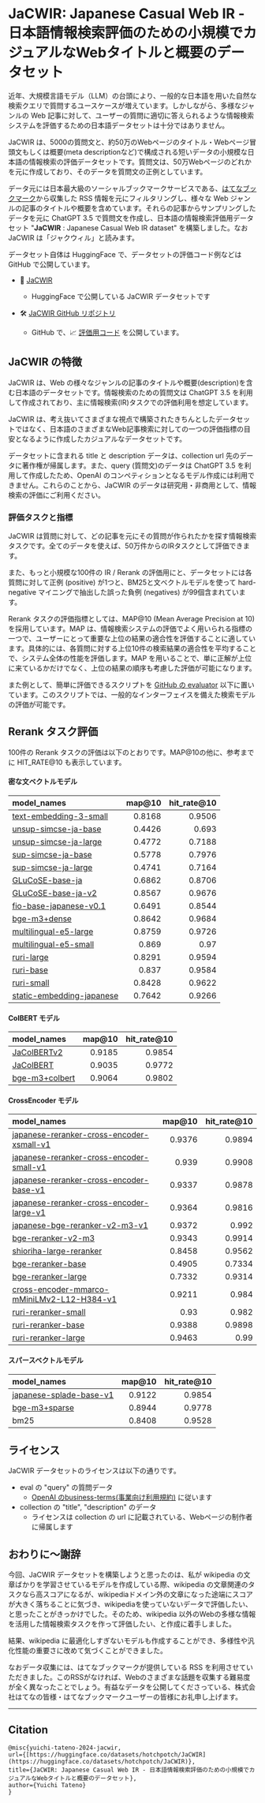 
# JaCWIR: Japanese Casual Web IR - 日本語情報検索評価のための小規模でカジュアルなWebタイトルと概要のデータセット

近年、大規模言語モデル（LLM）の台頭により、一般的な日本語を用いた自然な検索クエリで質問するユースケースが増えています。しかしながら、多様なジャンルの Web 記事に対して、ユーザーの質問に適切に答えられるような情報検索システムを評価するための日本語データセットは十分ではありません。

JaCWIR は、5000の質問文と、約50万のWebページのタイトル・Webページ冒頭文もしくは概要(meta descriptionなど)で構成される短いデータの小規模な日本語の情報検索の評価データセットです。質問文は、50万Webページのどれかを元に作成しており、そのデータを質問文の正例としています。

データ元には日本最大級のソーシャルブックマークサービスである、[はてなブックマーク](https://b.hatena.ne.jp/)から収集した RSS 情報を元にフィルタリングし、様々な Web ジャンルの記事のタイトルや概要を含めています。それらの記事からサンプリングしたデータを元に ChatGPT 3.5 で質問文を作成し、日本語の情報検索評価用データセット "**JaCWIR** : Japanese Casual Web IR dataset" を構築しました。なお JaCWIR は「ジャクウィル」と読みます。

データセット自体は HuggingFace で、データセットの評価コード例などは GitHub で公開しています。

- 🤗 [JaCWIR](https://huggingface.co/datasets/hotchpotch/JaCWIR)
  - HuggingFace で公開している JaCWIR データセットです

- 🛠️ [JaCWIR GitHub リポジトリ](https://github.com/hotchpotch/JaCWIR/)
  - GitHub で、📈 [評価用コード](https://github.com/hotchpotch/JaCWIR/tree/main/evaluator) を公開しています。

## JaCWIR の特徴

JaCWIR は、Web の様々なジャンルの記事のタイトルや概要(description)を含む日本語のデータセットです。情報検索のための質問文は ChatGPT 3.5 を利用して作成されており、主に情報検索(IR)タスクでの評価利用を想定しています。

JaCWIR は、考え抜いてさまざまな視点で構築されたきちんとしたデータセットではなく、日本語のさまざまなWeb記事検索に対しての一つの評価指標の目安となるように作成したカジュアルなデータセットです。

データセットに含まれる title と description データは、collection url 先のデータに著作権が帰属します。また、query (質問文)のデータは ChatGPT 3.5 を利用して作成したため、OpenAI のコンペティションとなるモデル作成には利用できません。これらのことから、JaCWIR のデータは研究用・非商用として、情報検索の評価にご利用ください。

### 評価タスクと指標

JaCWIR は質問に対して、どの記事を元にその質問が作られたかを探す情報検索タスクです。全てのデータを使えば、50万件からのIRタスクとして評価できます。

また、もっと小規模な100件の IR / Rerank の評価用にと、データセットには各質問に対して正例 (positive) が1つと、BM25と文ベクトルモデルを使って hard-negative マイニングで抽出した誤った負例 (negatives) が99個含まれています。

Rerank タスクの評価指標としては、MAP@10 (Mean Average Precision at 10) を採用しています。MAP は、情報検索システムの評価でよく用いられる指標の一つで、ユーザーにとって重要な上位の結果の適合性を評価することに適しています。具体的には、各質問に対する上位10件の検索結果の適合性を平均することで、システム全体の性能を評価します。MAP を用いることで、単に正解が上位に来ているかだけでなく、上位の結果の順序も考慮した評価が可能になります。

また例として、簡単に評価できるスクリプトを [GitHub の evaluator]([https://github.com/hotchpotch/JaCWIR/tree/main/evaluator](https://github.com/hotchpotch/JaCWIR/tree/main/evaluator)) 以下に置いています。このスクリプトでは、一般的なインターフェイスを備えた検索モデルの評価が可能です。

## Rerank タスク評価

100件の Rerank タスクの評価は以下のとおりです。MAP@10の他に、参考までに HIT_RATE@10 も表示しています。

#### 密な文ベクトルモデル

| model_names                                                                     | map@10 | hit_rate@10 |
| :------------------------------------------------------------------------------ | -----: | ----------: |
| [text-embedding-3-small](https://platform.openai.com/docs/guides/embeddings)    | 0.8168 |      0.9506 |
| [unsup-simcse-ja-base](https://huggingface.co/cl-nagoya/unsup-simcse-ja-base)   | 0.4426 |       0.693 |
| [unsup-simcse-ja-large](https://huggingface.co/cl-nagoya/unsup-simcse-ja-large) | 0.4772 |      0.7188 |
| [sup-simcse-ja-base](https://huggingface.co/cl-nagoya/sup-simcse-ja-base)       | 0.5778 |      0.7976 |
| [sup-simcse-ja-large](https://huggingface.co/cl-nagoya/sup-simcse-ja-large)     | 0.4741 |      0.7164 |
| [GLuCoSE-base-ja](https://huggingface.co/pkshatech/GLuCoSE-base-ja)             | 0.6862 |      0.8706 |
| [GLuCoSE-base-ja-v2](https://huggingface.co/pkshatech/GLuCoSE-base-ja-v2)   |   0.8567 |        0.9676 |
| [fio-base-japanese-v0.1](https://huggingface.co/bclavie/fio-base-japanese-v0.1) | 0.6491 |      0.8544 |
| [bge-m3+dense](https://huggingface.co/BAAI/bge-m3)                              | 0.8642 |      0.9684 |
| [multilingual-e5-large](https://huggingface.co/intfloat/multilingual-e5-large)  | 0.8759 |      0.9726 |
| [multilingual-e5-small](https://huggingface.co/intfloat/multilingual-e5-small)  |  0.869 |        0.97 |
| [ruri-large](https://huggingface.co/cl-nagoya/ruri-large)                   |   0.8291 |        0.9594 |
| [ruri-base](https://huggingface.co/cl-nagoya/ruri-base)                     |   0.837  |        0.9584 |
| [ruri-small](https://huggingface.co/cl-nagoya/ruri-small)                   |   0.8428 |        0.9622 |
| [static-embedding-japanese](https://huggingface.co/hotchpotch/static-embedding-japanese) |   0.7642 |    0.9266 |


#### ColBERT モデル

| model_names                                               | map@10 | hit_rate@10 |
| :-------------------------------------------------------- | -----: | ----------: |
| [JaColBERTv2](https://huggingface.co/bclavie/JaColBERTv2) | 0.9185 |      0.9854 |
| [JaColBERT](https://huggingface.co/bclavie/JaColBERT)     | 0.9035 |      0.9772 |
| [bge-m3+colbert](https://huggingface.co/BAAI/bge-m3)      | 0.9064 |      0.9802 |

#### CrossEncoder モデル

| model_names                                                                                                              | map@10 | hit_rate@10 |
| :----------------------------------------------------------------------------------------------------------------------- | -----: | ----------: |
| [japanese-reranker-cross-encoder-xsmall-v1](https://huggingface.co/hotchpotch/japanese-reranker-cross-encoder-xsmall-v1) | 0.9376 |      0.9894 |
| [japanese-reranker-cross-encoder-small-v1](https://huggingface.co/hotchpotch/japanese-reranker-cross-encoder-small-v1)   |  0.939 |      0.9908 |
| [japanese-reranker-cross-encoder-base-v1](https://huggingface.co/hotchpotch/japanese-reranker-cross-encoder-base-v1)     | 0.9337 |      0.9878 |
| [japanese-reranker-cross-encoder-large-v1](https://huggingface.co/hotchpotch/japanese-reranker-cross-encoder-large-v1)   | 0.9364 |      0.9816 |
| [japanese-bge-reranker-v2-m3-v1](https://huggingface.co/hotchpotch/japanese-bge-reranker-v2-m3-v1)                       | 0.9372 |       0.992 |
| [bge-reranker-v2-m3](https://huggingface.co/BAAI/bge-reranker-v2-m3)                                                     | 0.9343 |      0.9914 |
| [shioriha-large-reranker](https://huggingface.co/cl-nagoya/shioriha-large-reranker)                                      | 0.8458 |      0.9562 |
| [bge-reranker-base](https://huggingface.co/BAAI/bge-reranker-base)                                                       | 0.4905 |      0.7334 |
| [bge-reranker-large](https://huggingface.co/BAAI/bge-reranker-large)                                                     | 0.7332 |      0.9314 |
| [cross-encoder-mmarco-mMiniLMv2-L12-H384-v1](https://huggingface.co/corrius/cross-encoder-mmarco-mMiniLMv2-L12-H384-v1)  | 0.9211 |       0.984 |
| [ruri-reranker-small](https://huggingface.co/cl-nagoya/cl-nagoya/ruri-reranker-small) |   0.93   |        0.982  |
| [ruri-reranker-base](https://huggingface.co/cl-nagoya/ruri-reranker-base)                         |   0.9388 |        0.9898 |
| [ruri-reranker-large](https://huggingface.co/cl-nagoya/ruri-reranker-large)                       |   0.9463 |        0.99   |

#### スパースベクトルモデル

| model_names                                         | map@10 | hit_rate@10 |
| :-------------------------------------------------- | -----: | ----------: |
| [japanese-splade-base-v1](https://huggingface.co/hotchpotch/japanese-splade-base-v1) |   0.9122 |        0.9854 |
| [bge-m3+sparse](https://huggingface.co/BAAI/bge-m3) | 0.8944 |      0.9778 |
| bm25                                                | 0.8408 |      0.9528 |


## ライセンス

JaCWIR データセットのライセンスは以下の通りです。

- eval の "query" の質問データ
	- [OpenAI のbusiness-terms(事業向け利用規約)]([https://openai.com/policies/business-terms](https://openai.com/policies/business-terms)) に従います
- collection の "title", "description" のデータ
	- ライセンスは collection の url に記載されている、Webページの制作者に帰属します

## おわりに〜謝辞

今回、JaCWIR データセットを構築しようと思ったのは、私が wikipedia の文章ばかりを学習させているモデルを作成している際、wikipedia の文章関連のタスクなら高スコアになるが、wikipediaドメイン外の文章になった途端にスコアが大きく落ちることに気づき、wikipediaを使っていないデータで評価したい、と思ったことがきっかけでした。そのため、wikipedia 以外のWebの多様な情報を活用した情報検索タスクを作って評価したい、と作成に着手しました。

結果、wikipedia に最適化しすぎないモデルも作成することができ、多様性や汎化性能の重要さに改めて気づくことができました。

なおデータ収集には、はてなブックマークが提供している RSS を利用させていただきました。このRSSがなければ、Webのさまざまな話題を収集する難易度が全く異なったことでしょう。有益なデータを公開してくださっている、株式会社はてなの皆様・はてなブックマークユーザーの皆様にお礼申し上げます。

---

## Citation

```
@misc{yuichi-tateno-2024-jacwir,
url={[https://huggingface.co/datasets/hotchpotch/JaCWIR](https://huggingface.co/datasets/hotchpotch/JaCWIR)},
title={JaCWIR: Japanese Casual Web IR - 日本語情報検索評価のための小規模でカジュアルなWebタイトルと概要のデータセット},
author={Yuichi Tateno}
}
```


